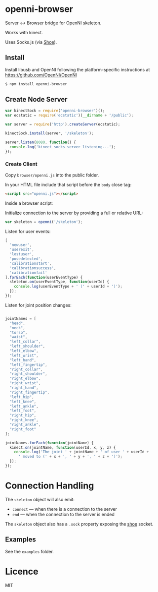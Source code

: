 # openni-browser

Server <-> Browser bridge for OpenNI skeleton.

Works with kinect.

Uses Socks.js (via [Shoe](https://github.com/substack/shoe)).

## Install

Install libusb and OpenNI following the platform-specific instructions at https://github.com/OpenNI/OpenNI

```bash
$ npm install openni-browser
```

## Create Node Server

```js
var kinectSock = require('openni-browser')();
var ecstatic = require('ecstatic')(__dirname + '/public');

var server = require('http').createServer(ecstatic);

kinectSock.install(server, '/skeleton');

server.listen(8080, function() {
  console.log('kinect socks server listening...');
});
```

### Create Client

Copy `browser/openni.js` into the public folder.

In your HTML file include that script before the `body` close tag:

```html
<script src="openni.js"></script>
```

Inside a browser script:

Initialize connection to the server by providing a full or relative URL:

```js
var skeleton = openni('/skeleton');
```

Listen for user events:

```js
[
  'newuser',
  'userexit',
  'lostuser',
  'posedetected',
  'calibrationstart',
  'calibrationsuccess',
  'calibrationfail'
].forEach(function(userEventType) {
  sleleton.on(userEventType, function(userId) {
    console.log(userEventType + ' (' + userId + ')');
  });
});
```

Listen for joint position changes:

```js

jointNames = [
  "head",
  "neck",
  "torso",
  "waist",
  "left_collar",
  "left_shoulder",
  "left_elbow",
  "left_wrist",
  "left_hand",
  "left_fingertip",
  "right_collar",
  "right_shoulder",
  "right_elbow",
  "right_wrist",
  "right_hand",
  "right_fingertip",
  "left_hip",
  "left_knee",
  "left_ankle",
  "left_foot",
  "right_hip",
  "right_knee",
  "right_ankle",
  "right_foot"  
];

jointNames.forEach(function(jointName) {
  kinect.on(jointName, function(userId, x, y, z) {
    console.log('The joint ' + jointName + ' of user ' + userId +
      ' moved to (' + x + ', ' + y + ', ' + z + ')');
  });
});
```

# Connection Handling

The `skeleton` object will also emit:

* `connect` — when there is a connection to the server
* `end` — when the connection to the server is ended

The `skeleton` object also has a `.sock` property exposing the [shoe](https://github.com/substack/shoe) socket.

## Examples

See the `examples` folder.

# Licence

MIT
